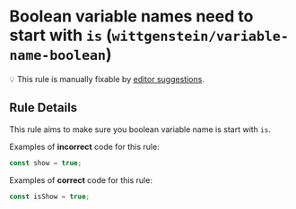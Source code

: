 # Boolean variable names need to start with `is` (`wittgenstein/variable-name-boolean`)

💡 This rule is manually fixable by [editor suggestions](https://eslint.org/docs/developer-guide/working-with-rules#providing-suggestions).

## Rule Details

This rule aims to make sure you boolean variable name is start with `is`.

Examples of **incorrect** code for this rule:

```js
const show = true;
```

Examples of **correct** code for this rule:

```js
const isShow = true;
```
